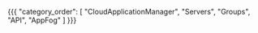 {{{
  "category_order": [
    "CloudApplicationManager",
    "Servers",
    "Groups",
    "API",
    "AppFog"
  ]
}}}
